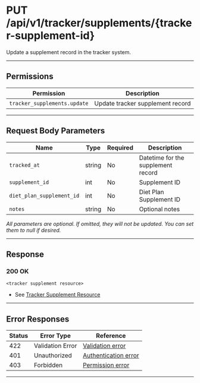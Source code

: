 # PUT /api/v1/tracker/supplements/{tracker-supplement-id}

Update a supplement record in the tracker system.


---

## Permissions
| Permission                      | Description                      |
|----------------------------------|----------------------------------|
| `tracker_supplements.update`     | Update tracker supplement record |

---

## Request Body Parameters
| Name             | Type    | Required | Description                                 |
|------------------|---------|----------|---------------------------------------------|
| `tracked_at`     | string  | No       | Datetime for the supplement record          |
| `supplement_id`  | int     | No       | Supplement ID                              |
| `diet_plan_supplement_id` | int | No | Diet Plan Supplement ID |
| `notes`          | string  | No       | Optional notes                              |

*All parameters are optional. If omitted, they will not be updated. You can set them to null if desired.*

---

## Response

### 200 OK
```
<tracker supplement resource>
```
- See [Tracker Supplement Resource](tracker_supplement_resource.md)

---

## Error Responses
| Status | Error Type         | Reference                                                      |
|--------|--------------------|----------------------------------------------------------------|
| 422    | Validation Error   | [Validation error](../../_globals/validation-errors.md)         |
| 401    | Unauthorized       | [Authentication error](../../_globals/authentication-errors.md) |
| 403    | Forbidden          | [Permission error](../../_globals/permission-errors.md)         |

---
